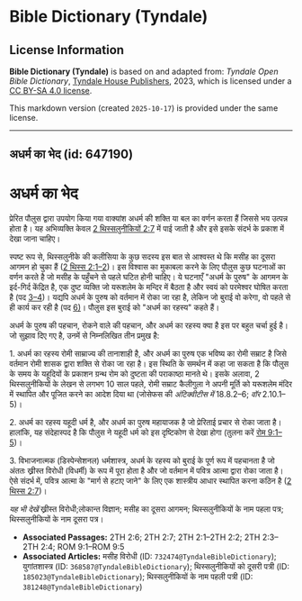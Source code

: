 # Bible Dictionary (Tyndale)

## License Information

**Bible Dictionary (Tyndale)** is based on and adapted from: _Tyndale Open Bible Dictionary_, [Tyndale House Publishers](https://tyndaleopenresources.com/), 2023, which is licensed under a [CC BY-SA 4.0 license](https://creativecommons.org/licenses/by-sa/4.0/legalcode.en).

This markdown version (created `2025-10-17`) is provided under the same license.



--------------------------------

## अधर्म का भेद (id: 647190)

अधर्म का भेद
============

प्रेरित पौलुस द्वारा उपयोग किया गया वाक्यांश अधर्म की शक्ति या बल का वर्णन करता हैं जिससे भय उत्पन्न होता है। यह अभिव्यक्ति केवल [2 थिस्सलुनीकियों 2:7](https://ref.ly/2Thess2:7) में पाई जाती है और इसे इसके संदर्भ के प्रकाश में देखा जाना चाहिए।

स्पष्ट रूप से, थिस्सलुनीके की कलीसिया के कुछ सदस्य इस बात से आश्वस्त थे कि मसीह का दूसरा आगमन हो चुका हैं ([2 थिस्स 2:1–2](https://ref.ly/2Thess2:1-2Thess2:2))। इस विश्वास का मुकाबला करने के लिए पौलुस कुछ घटनाओं का वर्णन करते है जो मसीह के पहुँचने से पहले घटित होनी चाहिए। ये घटनाएँ "अधर्म के पुरुष" के आगमन के इर्द\-गिर्द केंद्रित है, एक दुष्ट व्यक्ति जो यरूशलेम के मन्दिर में बैठता है और स्वयं को परमेश्वर घोषित करता है (पद [3–4](https://ref.ly/2Thess2:3-2Thess2:4))। यद्यपि अधर्म के पुरुष को वर्तमान में रोका जा रहा है, लेकिन जो बुराई वो करेगा, वो पहले से ही कार्य कर रही है (पद [6\)](https://ref.ly/2Thess2:6)। पौलुस इस बुराई को "अधर्म का रहस्य" कहते हैं।

अधर्म के पुरुष की पहचान, रोकने वाले की पहचान, और अधर्म का रहस्य क्या है इस पर बहुत चर्चा हुई है। जो सुझाव दिए गए है, उनमें से निम्नलिखित तीन प्रमुख है:

1\. अधर्म का रहस्य रोमी साम्राज्य की तानाशाही है, और अधर्म का पुरुष एक भविष्य का रोमी सम्राट है जिसे वर्तमान रोमी शासक द्वारा शक्ति से रोका जा रहा है। इस स्थिति के समर्थन में कहा जा सकता है कि पौलुस के समय के यहूदियों के प्रकाशन ग्रन्थ रोम को दुष्टता की पराकाष्ठा मानते थे। इसके अलावा, 2 थिस्सलुनीकियों के लेखन से लगभग 10 साल पहले, रोमी सम्राट कैलीगुला ने अपनी मूर्ति को यरूशलेम मंदिर में स्थापित और पूजित करने का आदेश दिया था (जोसेफस की *अंटिक्वीटीस में* 18\.8\.2–6; *वॉर* 2\.10\.1–5\)।

2\. अधर्म का रहस्य यहूदी धर्म है, और अधर्म का पुरुष महायाजक है जो प्रेरिताई प्रचार से रोका जाता है। हालांकि, यह संदेहास्पद है कि पौलुस ने यहूदी धर्म को इस दृष्टिकोण से देखा होगा (तुलना करें [रोम 9:1–5](https://ref.ly/Rom9:1-Rom9:5))। 

3\. विभाजनात्मक (डिस्पेन्सेशनल) धर्मशास्त्र, अधर्म के रहस्य को बुराई के पूर्ण रूप में पहचानता है जो अंततः ख्रीस्त विरोधी (विधर्मी) के रूप में पूरा होता है और जो वर्तमान में पवित्र आत्मा द्वारा रोका जाता है। ऐसे संदर्भ में, पवित्र आत्मा के "मार्ग से हटाए जाने" के लिए एक शास्त्रीय आधार स्थापित करना कठिन है ([2 थिस्स 2:7](https://ref.ly/2Thess2:7))। 

*यह भी देखें* ख्रीस्त विरोधी;लोकान्त विज्ञान; मसीह का दूसरा आगमन; थिस्सलुनीकियों के नाम पहला पत्र; थिस्सलुनीकियों के नाम दूसरा पत्र। 

* **Associated Passages:** 2TH 2:6; 2TH 2:7; 2TH 2:1–2TH 2:2; 2TH 2:3–2TH 2:4; ROM 9:1–ROM 9:5
* **Associated Articles:** मसीह विरोधी (ID: `732474@TyndaleBibleDictionary`); युगांतशास्त्र (ID: `368587@TyndaleBibleDictionary`); थिस्सलुनीकियों को दूसरी पत्री  (ID: `185023@TyndaleBibleDictionary`); थिस्सलुनीकियों के नाम पहली पत्री (ID: `381248@TyndaleBibleDictionary`)

